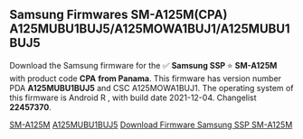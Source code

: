<h2>Samsung Firmwares SM-A125M(CPA) A125MUBU1BUJ5/A125MOWA1BUJ1/A125MUBU1BUJ5</h2>
Download the Samsung firmware for the ✅ <strong>Samsung SSP </strong> ⭐ <strong>SM-A125M</strong> with product code <strong>CPA</strong> <strong> from Panama</strong>. This firmware has version number PDA <strong>A125MUBU1BUJ5</strong> and CSC A125MOWA1BUJ1. The operating system of this firmware is Android R , with build date 2021-12-04. Changelist <strong>22457370</strong>.


[SM-A125M](https://samfirm.shop/samsung/model/SM-A125M)
[A125MUBU1BUJ5](https://samfirm.shop/samsung/pda/A125MUBU1BUJ5)
[Download Firmware Samsung SSP SM-A125M](https://samfirm.shop/samsung/firmware/480083)
